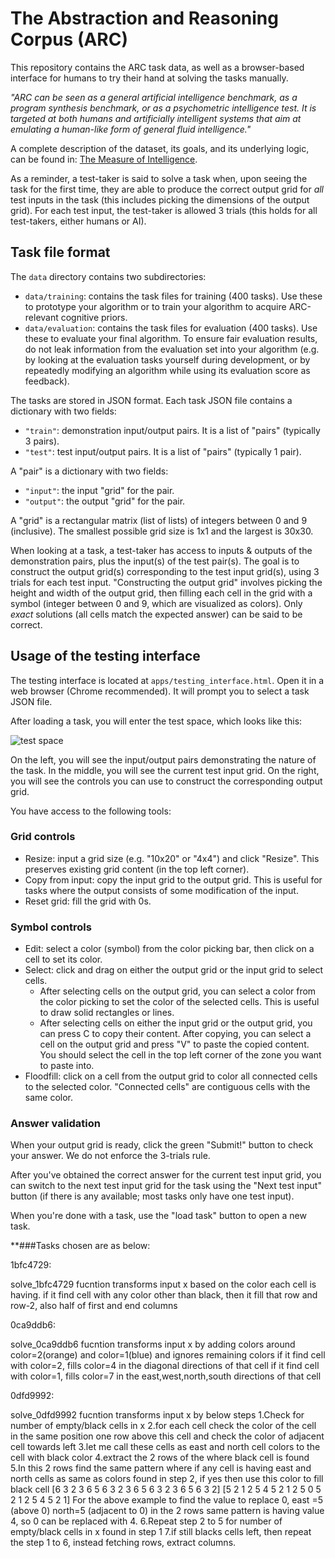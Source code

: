 # The Abstraction and Reasoning Corpus (ARC)

This repository contains the ARC task data, as well as a browser-based interface for humans to try their hand at solving the tasks manually.

*"ARC can be seen as a general artificial intelligence benchmark, as a program synthesis benchmark, or as a psychometric intelligence test. It is targeted at both humans and artificially intelligent systems that aim at emulating a human-like form of general fluid intelligence."*

A complete description of the dataset, its goals, and its underlying logic, can be found in: [The Measure of Intelligence](https://arxiv.org/abs/1911.01547).

As a reminder, a test-taker is said to solve a task when, upon seeing the task for the first time, they are able to produce the correct output grid for *all* test inputs in the task (this includes picking the dimensions of the output grid). For each test input, the test-taker is allowed 3 trials (this holds for all test-takers, either humans or AI).


## Task file format

The `data` directory contains two subdirectories:

- `data/training`: contains the task files for training (400 tasks). Use these to prototype your algorithm or to train your algorithm to acquire ARC-relevant cognitive priors.
- `data/evaluation`: contains the task files for evaluation (400 tasks). Use these to evaluate your final algorithm. To ensure fair evaluation results, do not leak information from the evaluation set into your algorithm (e.g. by looking at the evaluation tasks yourself during development, or by repeatedly modifying an algorithm while using its evaluation score as feedback).

The tasks are stored in JSON format. Each task JSON file contains a dictionary with two fields:

- `"train"`: demonstration input/output pairs. It is a list of "pairs" (typically 3 pairs).
- `"test"`: test input/output pairs. It is a list of "pairs" (typically 1 pair).

A "pair" is a dictionary with two fields:

- `"input"`: the input "grid" for the pair.
- `"output"`: the output "grid" for the pair.

A "grid" is a rectangular matrix (list of lists) of integers between 0 and 9 (inclusive). The smallest possible grid size is 1x1 and the largest is 30x30.

When looking at a task, a test-taker has access to inputs & outputs of the demonstration pairs, plus the input(s) of the test pair(s). The goal is to construct the output grid(s) corresponding to the test input grid(s), using 3 trials for each test input. "Constructing the output grid" involves picking the height and width of the output grid, then filling each cell in the grid with a symbol (integer between 0 and 9, which are visualized as colors). Only *exact* solutions (all cells match the expected answer) can be said to be correct.


## Usage of the testing interface

The testing interface is located at `apps/testing_interface.html`. Open it in a web browser (Chrome recommended). It will prompt you to select a task JSON file.

After loading a task, you will enter the test space, which looks like this:

![test space](https://arc-benchmark.s3.amazonaws.com/figs/arc_test_space.png)

On the left, you will see the input/output pairs demonstrating the nature of the task. In the middle, you will see the current test input grid. On the right, you will see the controls you can use to construct the corresponding output grid.

You have access to the following tools:

### Grid controls

- Resize: input a grid size (e.g. "10x20" or "4x4") and click "Resize". This preserves existing grid content (in the top left corner).
- Copy from input: copy the input grid to the output grid. This is useful for tasks where the output consists of some modification of the input.
- Reset grid: fill the grid with 0s.

### Symbol controls

- Edit: select a color (symbol) from the color picking bar, then click on a cell to set its color.
- Select: click and drag on either the output grid or the input grid to select cells.
    - After selecting cells on the output grid, you can select a color from the color picking to set the color of the selected cells. This is useful to draw solid rectangles or lines.
    - After selecting cells on either the input grid or the output grid, you can press C to copy their content. After copying, you can select a cell on the output grid and press "V" to paste the copied content. You should select the cell in the top left corner of the zone you want to paste into.
- Floodfill: click on a cell from the output grid to color all connected cells to the selected color. "Connected cells" are contiguous cells with the same color.

### Answer validation

When your output grid is ready, click the green "Submit!" button to check your answer. We do not enforce the 3-trials rule.

After you've obtained the correct answer for the current test input grid, you can switch to the next test input grid for the task using the "Next test input" button (if there is any available; most tasks only have one test input).

When you're done with a task, use the "load task" button to open a new task.

**###Tasks chosen are as below:

1bfc4729:

solve_1bfc4729 fucntion transforms input x based on the color each cell is having.
if it find cell with any color other than black, 
then it fill that row and row-2, also half of first and end columns

0ca9ddb6:

solve_0ca9ddb6 fucntion transforms input x by adding colors around color=2(orange) and color=1(blue) and ignores remaining colors
if it find cell with color=2, fills color=4 in the diagonal directions of that cell 
if it find cell with color=1, fills color=7 in the east,west,north,south directions of that cell

0dfd9992:

solve_0dfd9992 fucntion transforms input x by below steps
		1.Check for number of empty/black cells in x 
		2.for each cell check the color of the cell in the same position one row above this cell and check the color of adjacent cell towards left
		3.let me call these cells as east and north cell colors to the cell with black color
		4.extract the 2 rows of the where black cell is found
		5.In this 2 rows find the same pattern where if any cell is having east and north cells as same as colors found in step 2, if yes then 
		  use this color to fill black cell
		   [6 3 2 3 6 5 6 3 2 3 6 5 6 3 2 3 6 5 6 3 2]
		   [5 2 1 2 5 4 5 2 1 2 5 0 5 2 1 2 5 4 5 2 1]
		   For the above example to find the value to replace 0,
		   east =5 (above 0)
		   north=5 (adjacent to 0)
		   in the 2 rows same pattern is having value 4, so 0 can be replaced with 4. 
		 6.Repeat step 2 to 5 for number of empty/black cells in x found in step 1
		 7.if still blacks cells left, then repeat the step 1 to 6, instead fetching rows, extract columns.
